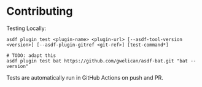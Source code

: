 # Contributing

Testing Locally:

```shell
asdf plugin test <plugin-name> <plugin-url> [--asdf-tool-version <version>] [--asdf-plugin-gitref <git-ref>] [test-command*]

# TODO: adapt this
asdf plugin test bat https://github.com/gwelican/asdf-bat.git "bat --version"
```

Tests are automatically run in GitHub Actions on push and PR.
